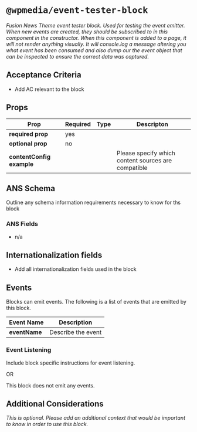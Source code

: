 # `@wpmedia/event-tester-block`
_Fusion News Theme event tester block. Used for testing the event emitter.  When new events are created, they should be subscribed to in this component in the constructor.  When this component is added to a page, it will not render anything visually. It will console.log a message altering you what event has been consumed and also dump our the event object that can be inspected to ensure the correct data was captured._

## Acceptance Criteria
- Add AC relevant to the block

## Props
| **Prop** | **Required** | **Type** | **Descripton** |
|---|---|---|---|
| **required prop** | yes | | |
| **optional prop** | no | | |
| **contentConfig example** | | | Please specify which content sources are compatible |

## ANS Schema
Outline any schema information requirements necessary to know for ths block

### ANS Fields
- n/a

## Internationalization fields
- Add all internationalization fields used in the block

## Events
Blocks can emit events. The following is a list of events that are emitted by this block.

| **Event Name** | **Description** |
|---|---|
| **eventName** | Describe the event |

### Event Listening
Include block specific instructions for event listening.

OR

This block does not emit any events.

## Additional Considerations
_This is optional. Please add an additional context that would be important to know in order to use this block._
